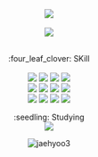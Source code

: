 <div align="center">
     <img src="https://capsule-render.vercel.app/api?type=Cylinder&color=timeGradient&section=header&text=Welcome%20to%20JaeHyo's%20GitHub%20👋&animation=twinkling&fontSize=50&fontAlignY=50&height=200" />
   <br>
   <br>
      <a href="https://hits.seeyoufarm.com"><img src="https://hits.seeyoufarm.com/api/count/incr/badge.svg?url=https%3A%2F%2Fgithub.com%2Fjaehyoo3&count_bg=%2379C83D&title_bg=%23555555&icon=github.svg&icon_color=%23E7E7E7&title=hits&edge_flat=false"/></a>                 
 </div> 
 <br>
 <p align="center">
   :four_leaf_clover: SKill
 <br>
 <br>
   <img src="https://img.shields.io/badge/SpringBoot-6DB33F?style=flat&logo=springboot&logoColor=white"/>
 	<img src="https://img.shields.io/badge/Java-007396?style=flat&logo=Conda-Forge&logoColor=white" />
 	<img src="https://img.shields.io/badge/Spring-6DB33F?style=flat&logo=Spring&logoColor=white" />
   <img src="https://img.shields.io/badge/MySQL-4479A1?style=flat&logo=MySQL&logoColor=white" />
   <br>
   <img src="https://img.shields.io/badge/JavaScript-F7DF1E?style=flat&logo=JavaScript&logoColor=white" />
   <img src="https://img.shields.io/badge/HTML5-E34F26?style=flat&logo=HTML5&logoColor=white" />
   <img src="https://img.shields.io/badge/AWS_RDS-527FFF?style=flat&logo=amazonrds&logoColor=white" />
   <img src="https://img.shields.io/badge/AWS_EC2-FF9900?style=flat&logo=amazonec2&logoColor=white" />
 	<br>
   <img src="https://img.shields.io/badge/vuejs-339933?style=flat&logo=JavaScript&logoColor=white" />
   <img src="https://img.shields.io/badge/jenkins-D24939?style=flat&logo=Jenkins&logoColor=white" /> 
   <img src="https://img.shields.io/badge/Intellij-000000?style=flat&logo=intellijidea&logoColor=white" /> 
   <img src="https://img.shields.io/badge/GitHub-181717?style=flat&logo=Github&logoColor=white" /> 
   <br>
   <p align="center"> :seedling: Studying <br>
   <img src="https://img.shields.io/badge/Spring Security-6DB33F?style=flat&logo=SpringSecurity&logoColor=white" /></p>
 </p>
 
 <div align=center>
     <img src="https://github-readme-stats.vercel.app/api/top-langs?username=jaehyoo3&show_icons=true&layout=compact&theme=merko" alt="jaehyoo3" />
   </div>
 <!--
 **jaehyoo3/jaehyoo3** is a ✨ _special_ ✨ repository because its `README.md` (this file) appears on your GitHub profile.
 
 Here are some ideas to get you started:
 
 - 🔭 I’m currently working on ...
 - 🌱 I’m currently learning ...
 - 👯 I’m looking to collaborate on ...
 - 🤔 I’m looking for help with ...
 - 💬 Ask me about ...
 - 📫 How to reach me: ...
 - 😄 Pronouns: ...
 - ⚡ Fun fact: ...
 -->
